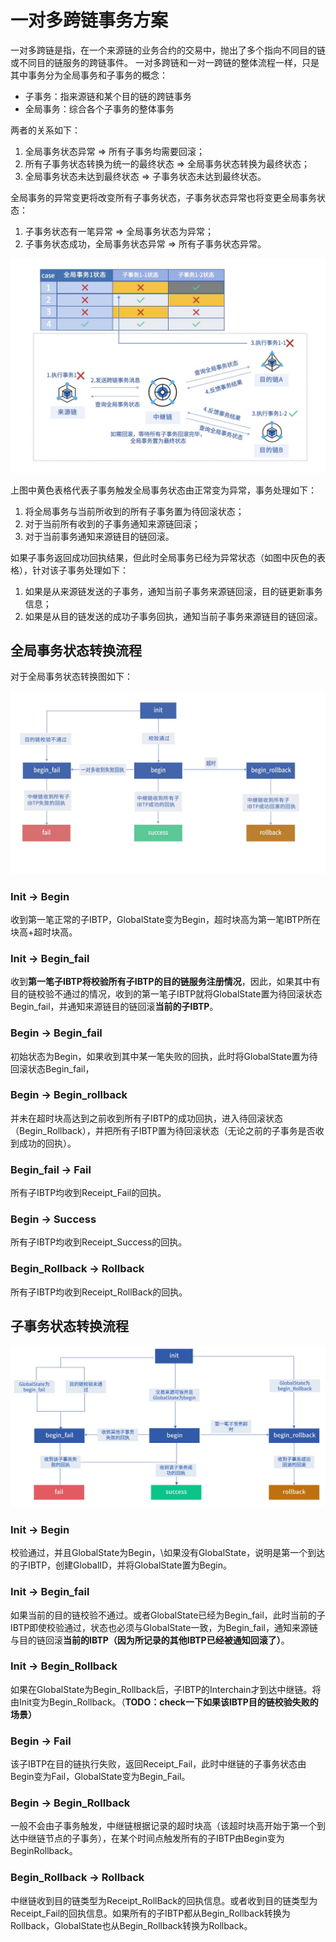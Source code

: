# <a name="one2multiAnchor">一对多跨链事务方案</a>

一对多跨链是指，在一个来源链的业务合约的交易中，抛出了多个指向不同目的链或不同目的链服务的跨链事件。 一对多跨链和一对一跨链的整体流程一样，只是其中事务分为全局事务和子事务的概念：

- 子事务：指来源链和某个目的链的跨链事务
- 全局事务：综合各个子事务的整体事务

两者的关系如下：

1. 全局事务状态异常 => 所有子事务均需要回滚；
2. 所有子事务状态转换为统一的最终状态 => 全局事务状态转换为最终状态；
3. 全局事务状态未达到最终状态 => 子事务状态未达到最终状态。

全局事务的异常变更将改变所有子事务状态，子事务状态异常也将变更全局事务状态：

1. 子事务状态有一笔异常 => 全局事务状态为异常；
2. 子事务状态成功，全局事务状态异常 => 所有子事务状态异常。

![](../../assets/multi_interchain_tx_manager.png)

上图中黄色表格代表子事务触发全局事务状态由正常变为异常，事务处理如下：

1. 将全局事务与当前所收到的所有子事务置为待回滚状态；
2. 对于当前所有收到的子事务通知来源链回滚；
3. 对于当前事务通知来源链目的链回滚。

如果子事务返回成功回执结果，但此时全局事务已经为异常状态（如图中灰色的表格），针对该子事务处理如下：

1. 如果是从来源链发送的子事务，通知当前子事务来源链回滚，目的链更新事务信息；
2. 如果是从目的链发送的成功子事务回执，通知当前子事务来源链目的链回滚。



## 全局事务状态转换流程

对于全局事务状态转换图如下：

![one2multi_global_state](../../assets/one2multi_global_state.png)

### Init -> Begin

收到第一笔正常的子IBTP，GlobalState变为Begin，超时块高为第一笔IBTP所在块高+超时块高。

### Init -> Begin_fail 

收到**第一笔子IBTP将校验所有子IBTP的目的链服务注册情况**，因此，如果其中有目的链校验不通过的情况，收到的第一笔子IBTP就将GlobalState置为待回滚状态Begin_fail，并通知来源链目的链回滚**当前的子IBTP**。

### Begin -> Begin_fail

初始状态为Begin，如果收到其中某一笔失败的回执，此时将GlobalState置为待回滚状态Begin_fail，

### Begin -> Begin_rollback

并未在超时块高达到之前收到所有子IBTP的成功回执，进入待回滚状态（Begin_Rollback），并把所有子IBTP置为待回滚状态（无论之前的子事务是否收到成功的回执）。

### Begin_fail -> Fail 

所有子IBTP均收到Receipt_Fail的回执。

### Begin -> Success

所有子IBTP均收到Receipt_Success的回执。

### Begin_Rollback -> Rollback

所有子IBTP均收到Receipt_RollBack的回执。



## 子事务状态转换流程

![one2multi_child_state](../../assets/one2multi_child_state.png)

### Init -> Begin

校验通过，并且GlobalState为Begin，\如果没有GlobalState，说明是第一个到达的子IBTP，创建GlobalID，并将GlobalState置为Begin。

### Init -> Begin_fail

如果当前的目的链校验不通过。或者GlobalState已经为Begin_fail，此时当前的子IBTP即使校验通过，状态也必须与GlobalState一致，为Begin_fail，通知来源链与目的链回滚**当前的IBTP（因为所记录的其他IBTP已经被通知回滚了）**。

### Init -> Begin_Rollback

如果在GlobalState为Begin_Rollback后，子IBTP的Interchain才到达中继链。将由Init变为Begin_Rollback。（**TODO：check一下如果该IBTP目的链校验失败的场景）**

### Begin -> Fail

该子IBTP在目的链执行失败，返回Receipt_Fail，此时中继链的子事务状态由Begin变为Fail，GlobalState变为Begin_Fail。

### Begin -> Begin_Rollback

一般不会由子事务触发，中继链根据记录的超时块高（该超时块高开始于第一个到达中继链节点的子事务），在某个时间点触发所有的子IBTP由Begin变为BeginRollback。

### Begin_Rollback -> Rollback

中继链收到目的链类型为Receipt_RollBack的回执信息。或者收到目的链类型为Receipt_Fail的回执信息。如果所有的子IBTP都从Begin_Rollback转换为Rollback，GlobalState也从Begin_Rollback转换为Rollback。